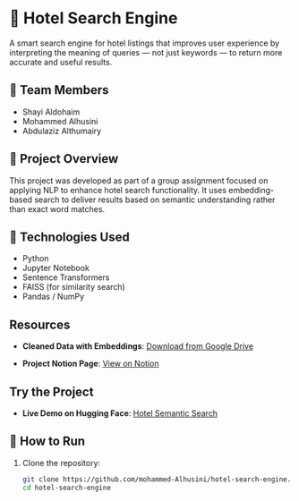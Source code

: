 # 🏨 Hotel Search Engine

A smart search engine for hotel listings that improves user experience by interpreting the meaning of queries — not just keywords — to return more accurate and useful results.

## 👥 Team Members

- Shayi Aldohaim
- Mohammed Alhusini
- Abdulaziz Althumairy

## 📄 Project Overview

This project was developed as part of a group assignment focused on applying NLP to enhance hotel search functionality. It uses embedding-based search to deliver results based on semantic understanding rather than exact word matches.

## 🔧 Technologies Used

- Python
- Jupyter Notebook
- Sentence Transformers
- FAISS (for similarity search)
- Pandas / NumPy

## Resources

- **Cleaned Data with Embeddings**: [Download from Google Drive](https://drive.google.com/file/d/19tENdH2TXN8yILOX3zSEyi8t-7pENgeW/view?usp=sharing)

- **Project Notion Page**: [View on Notion](https://www.notion.so/Group-0-Project-Semantic-Search-engine-for-Hotels-2b711f421db840fdab5adbaf4d20913d?pvs=4)

## Try the Project
- **Live Demo on Hugging Face**: [Hotel Semantic Search](https://huggingface.co/spaces/AzizTh/Hotel-Semantic-Search)
  
## 🚀 How to Run

1. Clone the repository:
   ```bash
   git clone https://github.com/mohammed-Alhusini/hotel-search-engine.git
   cd hotel-search-engine
